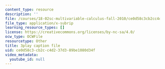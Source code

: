 ```yaml
---
content_type: resource
description: ''
file: /courses/18-02sc-multivariable-calculus-fall-2010/ce0d58c3cb2cc4d237d389be1080d34f_grns_GNYWe4.srt
file_type: application/x-subrip
learning_resource_types: []
license: https://creativecommons.org/licenses/by-nc-sa/4.0/
ocw_type: OCWFile
resourcetype: Other
title: 3play caption file
uid: ce0d58c3-cb2c-c4d2-37d3-89be1080d34f
video_metadata:
  youtube_id: null
---
```

